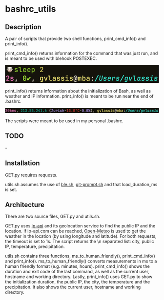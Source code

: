# bashrc_utils

## Description
A pair of scripts that provide two shell functions, print_cmd_info() and print_info().

print_cmd_info() returns information for the command that was just run, and is meant to be used with blehook POSTEXEC.

![print_cmd_info()](./print_cmd_info.png)

print_info() returns information about the initialization of Bash, as well as weather and IP information. print_info() is meant to be run near the end of .bashrc.

![print_info()](./print_info.png)

The scripts were meant to be used in my personal .bashrc.

## TODO
\-

## Installation
GET.py requires requests.

utils.sh assumes the use of [ble.sh](https://github.com/akinomyoga/ble.sh), [git-prompt.sh](https://github.com/git/git/blob/master/contrib/completion/git-prompt.sh) and that load_duration_ms is set.

## Architecture
There are two source files, GET.py and utils.sh.

GET.py uses [ip-api](https://ip-api.com/) and its geolocation service to find the public IP and the location. If ip-api.com can be reached, [Open-Meteo](https://open-meteo.com/) is used to get the weather in the location (by using longitude and latitude). For both requests, the timeout is set to 1s. The script returns the \n separated list: city, public IP, temperature, precipitation.

utils.sh contains three functions, ms_to_human_friendly(), print_cmd_info() and print_info(). ms_to_human_friendly() converts measurements in ms to a human friendly format (e.g. minutes, hours). print_cmd_info() shows the duration and exit code of the last command, as well as the current user, hostname and working directory. Lastly, print_info() uses GET.py to show the initialization duration, the public IP, the city, the temperature and the precipitation. It also shows the current user, hostname and working directory.
